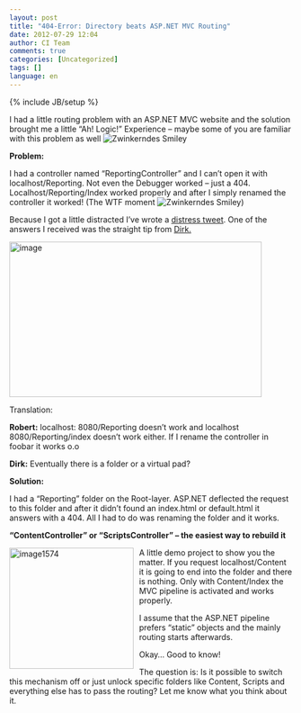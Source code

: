 ```yaml
---
layout: post
title: "404-Error: Directory beats ASP.NET MVC Routing"
date: 2012-07-29 12:04
author: CI Team
comments: true
categories: [Uncategorized]
tags: []
language: en
---
```

{% include JB/setup %}

  

<p>I had a little routing problem with an ASP.NET MVC website and the solution brought me a little “Ah! Logic!” Experience – maybe some of you are familiar with this problem as well <img style="border-bottom-style: none; border-left-style: none; border-top-style: none; border-right-style: none" class="wlEmoticon wlEmoticon-winkingsmile" alt="Zwinkerndes Smiley" src="{{BASE_PATH}}/assets/wp-images-en/wlEmoticon-winkingsmile42.png" /></p>
<p><b>Problem:</b></p>
<p>I had a controller named “ReportingController” and I can’t open it with localhost/Reporting. Not even the Debugger worked – just a 404. Localhost/Reporting/Index worked properly and after I simply renamed the controller it worked! (The WTF moment <img style="border-bottom-style: none; border-left-style: none; border-top-style: none; border-right-style: none" class="wlEmoticon wlEmoticon-winkingsmile" alt="Zwinkerndes Smiley" src="{{BASE_PATH}}/assets/wp-images-en/wlEmoticon-winkingsmile42.png" />)</p>
<p>Because I got a little distracted I’ve wrote a <a href="https://twitter.com/robert0muehsig/status/222704828114149377">distress tweet</a>. One of the answers I received was the straight tip from <a href="https://twitter.com/d03n3rfr1tz3">Dirk.</a></p>
<p><img title="image" border="0" alt="image" src="{{BASE_PATH}}/assets/wp-images-de/image_thumb734.png" width="449" height="276" /></p>
<p>Translation: </p>
<p><strong>Robert:</strong> localhost: 8080/Reporting doesn’t work and localhost 8080/Reporting/index doesn’t work either. If I rename the controller in foobar it works o.o</p>
<p><strong>Dirk:</strong> Eventually there is a folder or a virtual pad? </p>
<p><b>Solution:</b></p>  

<p>I had a “Reporting” folder on the Root-layer. ASP.NET deflected the request to this folder and after it didn’t found an index.html or default.html it answers with a 404. All I had to do was renaming the folder and it works. </p>
<p><b>“ContentController” or “ScriptsController” – the easiest way to rebuild it</b></p>
<p><a href="{{BASE_PATH}}/assets/wp-images-en/image1574.png"><img style="background-image: none; border-bottom: 0px; border-left: 0px; margin: 0px 10px 10px 0px; padding-left: 0px; padding-right: 0px; display: inline; float: left; border-top: 0px; border-right: 0px; padding-top: 0px" title="image1574" border="0" alt="image1574" align="left" src="{{BASE_PATH}}/assets/wp-images-en/image1574_thumb.png" width="221" height="215" /></a>A little demo project to show you the matter. If you request localhost/Content it is going to end into the folder and there is nothing. Only with Content/Index the MVC pipeline is activated and works properly. </p>
<p>I assume that the ASP.NET pipeline prefers “static” objects and the mainly routing starts afterwards. </p>
<p>Okay… Good to know!</p>
<p>The question is: Is it possible to switch this mechanism off or just unlock specific folders like Content, Scripts and everything else has to pass the routing? Let me know what you think about it. </p>
